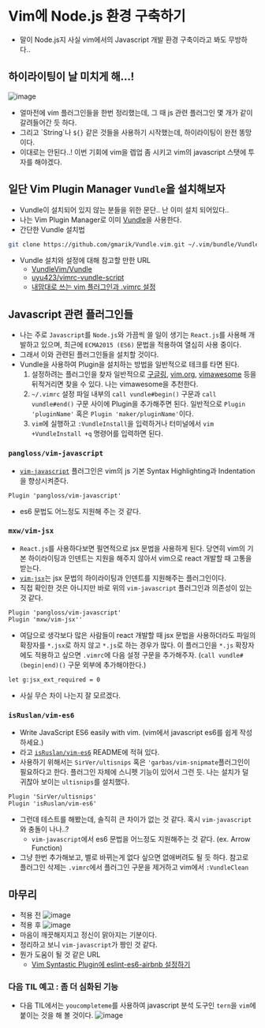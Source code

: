 # Vim에 Node.js 환경 구축하기
- 말이 Node.js지 사실 vim에서의 Javascript 개발 환경 구축이라고 봐도 무방하다..

## 하이라이팅이 날 미치게 해...!
![image](https://cloud.githubusercontent.com/assets/8033320/21022047/83293fc8-bdbe-11e6-80c4-588744f8ced3.png)
- 얼마전에 vim 플러그인들을 한번 정리했는데, 그 때 js 관련 플러그인 몇 개가 같이 갈려들어간 듯 하다.
- 그리고 \`String\`나 `${}` 같은 것들을 사용하기 시작했는데, 하이라이팅이 완전 똥망이다.
- 이대로는 안된다..! 이번 기회에 vim을 렙업 좀 시키고 vim의 javascript 스탯에 투자를 해야겠다.

## 일단 Vim Plugin Manager `Vundle`을 설치해보자
- Vundle이 설치되어 있지 않는 분들을 위한 문단.. 난 이미 설치 되어있다..
- 나는 Vim Plugin Manager로 이미 [Vundle](https://github.com/VundleVim/Vundle.vim)을 사용한다.
- 간단한 Vundle 설치법
```bash
git clone https://github.com/gmarik/Vundle.vim.git ~/.vim/bundle/Vundle.vim
```
- Vundle 설치와 설정에 대해 참고할 만한 URL
  - [VundleVim/Vundle](https://github.com/VundleVim/Vundle.vim)
  - [uyu423/vimrc-vundle-script](https://github.com/uyu423/vimrc-vundle-script)
  - [내맘대로 쓰는 vim 플러그인과 .vimrc 설정](http://luckyyowu.tistory.com/308)

## Javascript 관련 플러그인들
- 나는 주로 `Javascript`를 `Node.js`와 가끔씩 쓸 일이 생기는 `React.js`를 사용해 개발하고 있으며, 최근에 `ECMA2015 (ES6)` 문법을 적용하여 열심히 사용 중이다.
- 그래서 이와 관련된 플러그인들을 설치할 것이다.
- Vundle을 사용하여 Plugin을 설치하는 방법을 일반적으로 테크를 타면 된다.
  1. 설정하려는 플러그인을 찾자 일반적으로 [구글링](http://google.com), [vim.org](http://vim.org), [vimawesome](http://vimawesome.com/) 등을 뒤적거리면 찾을 수 있다. 나는 vimawesome을 추천한다.
  2. `~/.vimrc` 설정 파일 내부의 `call vundle#begin()` 구문과 `call vundle#end()` 구문 사이에 Plugin을 추가해주면 된다. 일반적으로 `Plugin 'pluginName'` 혹은 `Plugin 'maker/pluginName'`이다.
  3. `vim`에 실행하고 `:VundleInstall`을 입력하거나 터미널에서 `vim +VundleInstall +q` 명령어를 입력하면 된다.

### `pangloss/vim-javascript`
- [`vim-javascript`](https://github.com/pangloss/vim-javascript) 플러그인은 vim의 js 기본 Syntax Highlighting과 Indentation을 향상시켜준다.
```viml
Plugin 'pangloss/vim-javascript'
```
- es6 문법도 어느정도 지원해 주는 것 같다.

### `mxw/vim-jsx`
- `React.js`를 사용하다보면 필연적으로 jsx 문법을 사용하게 된다. 당연히 vim의 기본 하이라이팅과 인덴트는 지원을 해주지 않아서 vim으로 react 개발할 때 고통을 받는다.
- [`vim-jsx`](https://github.com/mxw/vim-jsx)는 jsx 문법의 하이라이팅과 인덴트를 지원해주는 플러그인이다.
- 직접 확인한 것은 아니지만 바로 위의 `vim-javascript` 플러그인과 의존성이 있는 것 같다.
```viml
Plugin 'pangloss/vim-javascript'
Plugin 'mxw/vim-jsx''
```
- 여담으로 생각보다 많은 사람들이 react 개발할 때 jsx 문법을 사용하더라도 파일의 확장자를 `*.jsx`로 하지 않고 `*.js`로 하는 경우가 많다. 이 플러그인을 `*.js` 확장자에도 적용하고 싶으면 `.vimrc`에 다음 설정 구문을 추가해주자. (`call vundle#(begin|end)()` 구문 외부에 추가해야한다.)
```viml
let g:jsx_ext_required = 0
```
- 사실 무슨 차이 나는지 잘 모르겠다.

### `isRuslan/vim-es6`
- Write JavaScript ES6 easily with vim. (vim에서 javascript es6를 쉽게 작성하세요.)
 - 라고 [`isRuslan/vim-es6`](https://github.com/isruslan/vim-es6) README에 적혀 있다.
- 사용하기 위해서는 `SirVer/ultisnips` 혹은 `'garbas/vim-snipmate`플러그인이 필요하다고 한다. 플러그인 자체에 스니펫 기능이 있어서 그런 듯. 나는 설치가 덜 귀찮아 보이는 `ultisnips`를 설치했다.
```
Plugin 'SirVer/ultisnips'
Plugin 'isRuslan/vim-es6'
```
- 그런데 테스트를 해봤는데, 솔직히 큰 차이가 없는 것 같다. 혹시 `vim-javascript`와 충돌이 나나..?
  - `vim-javascript`에서 es6 문법을 어느정도 지원해주는 것 같다. (ex. Arrow Function)
- 그냥 한번 추가해보고, 별로 바뀌는게 없다 싶으면 없애버려도 될 듯 하다. 참고로 플러그인 삭제는 `.vimrc`에서 플러그인 구문을 제거하고 vim에서 `:VundleClean`

## 마무리
- 적용 전
![image](https://cloud.githubusercontent.com/assets/8033320/21022047/83293fc8-bdbe-11e6-80c4-588744f8ced3.png)
- 적용 후
![image](https://cloud.githubusercontent.com/assets/8033320/21023587/7be32520-bdc4-11e6-96f7-1ada91775d6a.png)
- 마음이 깨끗해지지고 정신이 맑아지는 기분이다.
- 정리하고 보니 `vim-javascript`가 짱인 것 같다.
- 뭔가 도움이 될 것 같은 URL
  - [Vim Syntastic Plugin에 eslint-es6-airbnb 설정하기](http://luckyyowu.tistory.com/353)

### 다음 TIL 예고 : 좀 더 심화된 기능
- 다음 TIL에서는 `youcompleteme`를 사용하여 javascript 분석 도구인 `tern`을 `vim`에 붙이는 것을 해 볼 것이다.
![image](https://cloud.githubusercontent.com/assets/8033320/21023953/20c188d8-bdc6-11e6-9ae7-7425d013e3b3.png)
